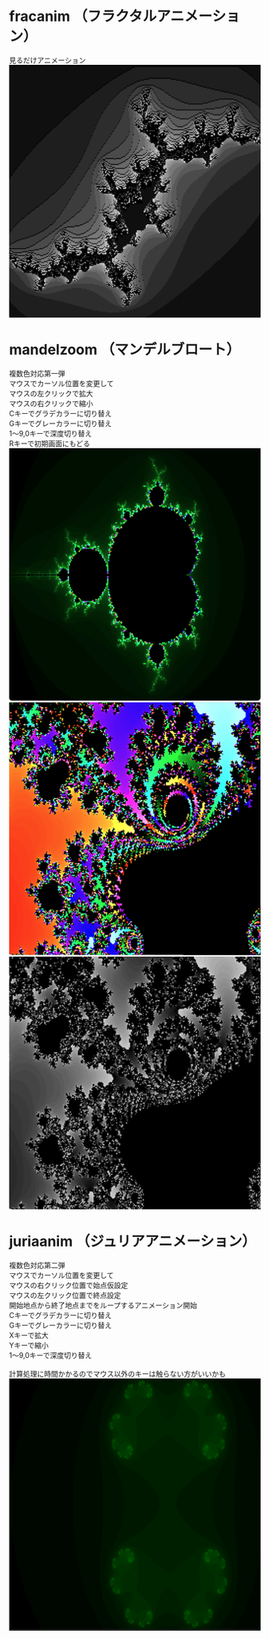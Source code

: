 # fracanim （フラクタルアニメーション）
見るだけアニメーション<BR>
![SS](fracanim.png)

# mandelzoom （マンデルブロート）
複数色対応第一弾<BR>
マウスでカーソル位置を変更して<BR>
マウスの左クリックで拡大<BR>
マウスの右クリックで縮小<BR>
Cキーでグラデカラーに切り替え<BR>
Gキーでグレーカラーに切り替え<BR>
1～9,0キーで深度切り替え<BR>
Rキーで初期画面にもどる<BR>
![SS](mandelzoom.png)
![SS](mandelzoom_2C.png)
![SS](mandelzoom_2G.png)

# juriaanim （ジュリアアニメーション）
複数色対応第二弾<BR>
マウスでカーソル位置を変更して<BR>
マウスの右クリック位置で始点仮設定<BR>
マウスの左クリック位置で終点設定<BR>
開始地点から終了地点までをループするアニメーション開始<BR>
Cキーでグラデカラーに切り替え<BR>
Gキーでグレーカラーに切り替え<BR>
Xキーで拡大<BR>
Yキーで縮小<BR>
1～9,0キーで深度切り替え<BR>
<BR>
計算処理に時間かかるのでマウス以外のキーは触らない方がいいかも<BR>
![GIF](juriaanim.gif)
